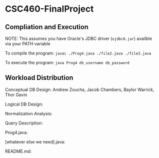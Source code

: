 # CSC460-FinalProject

## Compliation and Execution

NOTE: This assumes you have Oracle's JDBC driver (`ojdbc8.jar`) availble via your PATH variable

To compile the program: `javac ./Prog4.java ./file2.java ./file3.java`

To execute the program: `java Prog4 db_username db_password`


## Workload Distribution

Conceptual DB Design: Andrew Zoucha, Jacob Chambers, Baylor Warrick, Thor Gavin

Logical DB Design: 

Normalization Analysis: 

Query Description: 

Prog4.java:

[whatever else we need].java:

README.md: 

